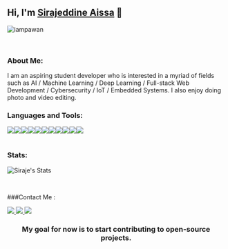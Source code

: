 ## Hi, I'm [Sirajeddine Aissa](https://sirajeddineaissa.herokuapp.com) 👋

<p align="left"> <img src="https://komarev.com/ghpvc/?username=Dismalness&label=Views&color=green&style=plastic" alt="iampawan" /> </p>

<br>

### About Me:

I am an aspiring student developer who is interested in a myriad of fields such as AI / Machine Learning / Deep Learning / Full-stack Web Development / Cybersecurity / IoT / Embedded Systems. I also enjoy doing photo and video editing.

### Languages and Tools:

<div style="display: flex">
  <img src="https://img.icons8.com/color/48/000000/typescript.png"/>
  <img src="https://img.icons8.com/color/48/000000/python--v1.png"/>  
  <img src="https://img.icons8.com/color/48/000000/c-plus-plus-logo.png"/>
  <img src="https://img.icons8.com/ultraviolet/48/000000/react--v1.png"/>  
  <img src="https://img.icons8.com/color/48/000000/nodejs.png"/>
  <img src="https://img.icons8.com/color/48/000000/mongodb.png"/>
  <img src="https://img.icons8.com/color/48/000000/firebase.png"/>
  <img src="https://img.icons8.com/fluent/48/000000/docker.png"/>
  <img src="https://img.icons8.com/color/48/000000/mysql-logo.png"/>
  <img src="https://img.icons8.com/color/48/000000/git.png"/>
  <img src="https://img.icons8.com/material-rounded/48/000000/console.png"/>
</div>

<br>

### Stats:

![Siraje's Stats](https://github-readme-stats.vercel.app/api?username=Dismalness&theme=monokai)

<br>

###Contact Me : 

<a href="https://linkedin.com/in/sirajeddineaissa">
  <img src="https://img.icons8.com/color/48/000000/linkedin.png"/>
</a>
<a href="https://discord.com/users/279584307180470272">
  <img src="https://img.icons8.com/color/48/000000/discord-new-logo.png"/>
</a>
<a href="https://www.instagram.com/sirajeddine.aissa">
  <img src="https://img.icons8.com/color/48/000000/instagram-new--v1.png"/>
</a>

<br>

<div align="center">
  
### My goal for now is to start contributing to open-source projects.
  
</div>
